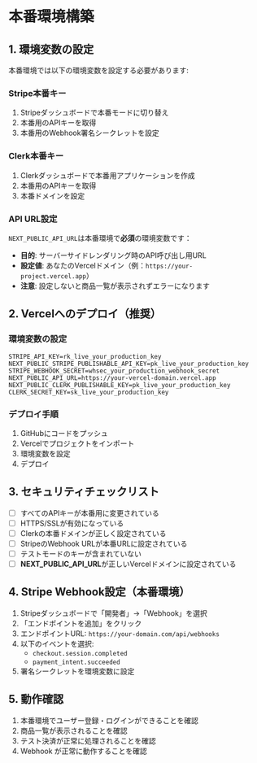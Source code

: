 # 本番環境構築

## 1. 環境変数の設定

本番環境では以下の環境変数を設定する必要があります:

### Stripe本番キー

1. Stripeダッシュボードで本番モードに切り替え
2. 本番用のAPIキーを取得
3. 本番用のWebhook署名シークレットを設定

### Clerk本番キー

1. Clerkダッシュボードで本番用アプリケーションを作成
2. 本番用のAPIキーを取得
3. 本番ドメインを設定

### API URL設定

`NEXT_PUBLIC_API_URL`は本番環境で**必須**の環境変数です：

- **目的**: サーバーサイドレンダリング時のAPI呼び出し用URL
- **設定値**: あなたのVercelドメイン（例：`https://your-project.vercel.app`）
- **注意**: 設定しないと商品一覧が表示されずエラーになります

## 2. Vercelへのデプロイ（推奨）

### 環境変数の設定

```
STRIPE_API_KEY=rk_live_your_production_key
NEXT_PUBLIC_STRIPE_PUBLISHABLE_API_KEY=pk_live_your_production_key
STRIPE_WEBHOOK_SECRET=whsec_your_production_webhook_secret
NEXT_PUBLIC_API_URL=https://your-vercel-domain.vercel.app
NEXT_PUBLIC_CLERK_PUBLISHABLE_KEY=pk_live_your_production_key
CLERK_SECRET_KEY=sk_live_your_production_key
```

### デプロイ手順

1. GitHubにコードをプッシュ
2. Vercelでプロジェクトをインポート
3. 環境変数を設定
4. デプロイ

## 3. セキュリティチェックリスト

- [ ] すべてのAPIキーが本番用に変更されている
- [ ] HTTPS/SSLが有効になっている
- [ ] Clerkの本番ドメインが正しく設定されている
- [ ] StripeのWebhook URLが本番URLに設定されている
- [ ] テストモードのキーが含まれていない
- [ ] **NEXT_PUBLIC_API_URL**が正しいVercelドメインに設定されている

## 4. Stripe Webhook設定（本番環境）

1. Stripeダッシュボードで「開発者」→「Webhook」を選択
2. 「エンドポイントを追加」をクリック
3. エンドポイントURL: `https://your-domain.com/api/webhooks`
4. 以下のイベントを選択:
   - `checkout.session.completed`
   - `payment_intent.succeeded`
5. 署名シークレットを環境変数に設定

## 5. 動作確認

1. 本番環境でユーザー登録・ログインができることを確認
2. 商品一覧が表示されることを確認
3. テスト決済が正常に処理されることを確認
4. Webhook が正常に動作することを確認
